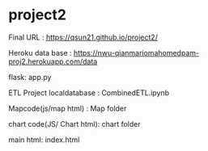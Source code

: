 # project2
Final URL : https://qsun21.github.io/project2/

Heroku data base : https://nwu-qianmariomahomedpam-proj2.herokuapp.com/data

flask: app.py

ETL Project localdatabase : CombinedETL.ipynb

Mapcode(js/map html) : Map folder

chart code(JS/ Chart html): chart folder

main html: index.html
